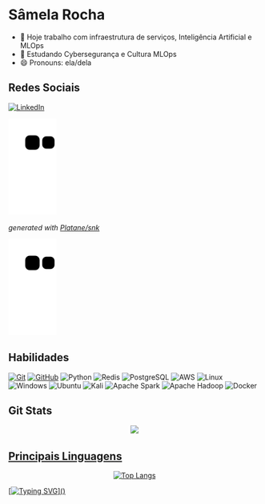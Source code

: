 # Sâmela Rocha

- 🔭 Hoje trabalho com infraestrutura de serviços, Inteligência Artificial e MLOps
- 🌱 Estudando Cybersegurança e Cultura MLOps
- 😄 Pronouns: ela/dela

## Redes Sociais

  [![LinkedIn](https://img.shields.io/badge/LinkedIn-0077B5?style=for-the-badge&logo=linkedin&logoColor=white)](https://www.linkedin.com/in/samela-rocha)

<picture>
  <source media="(prefers-color-scheme: dark)" srcset="https://raw.githubusercontent.com/samelakaroline/samelakaroline/output/github-contribution-grid-snake-dark.svg">
  <source media="(prefers-color-scheme: light)" srcset="https://raw.githubusercontent.com/samelakaroline/samelakaroline/output/github-contribution-grid-snake.svg">
  <img alt="github contribution grid snake animation" src="https://raw.githubusercontent.com/samelakaroline/samelakaroline/output/github-contribution-grid-snake.svg">
</picture>

_generated with [Platane/snk](https://github.com/samelakaroline/snk)_

<div>   
  
  ![Snake gif](https://github.com/samelakaroline/samelakaroline/blob/output/github-contribution-grid-snake.svg)
</div>

## Habilidades

[![Git](https://img.shields.io/badge/Git-000?style=for-the-badge&logo=git&logoColor=E94D5F)](https://git-scm.com/doc)
[![GitHub](https://img.shields.io/badge/GitHub-000?style=for-the-badge&logo=github&logoColor=30A3DC)](https://docs.github.com/)
![Python](https://img.shields.io/badge/python-3670A0?style=for-the-badge&logo=python&logoColor=ffdd54)
![Redis](https://img.shields.io/badge/redis-%23DD0031.svg?style=for-the-badge&logo=redis&logoColor=white) 
![PostgreSQL](https://img.shields.io/badge/PostgreSQL-000?style=for-the-badge&logo=postgresql) 
![AWS](https://img.shields.io/badge/AWS-000.svg?style=for-the-badge&logo=amazon-aws&logoColor=white)
![Linux](https://img.shields.io/badge/Linux-000?style=for-the-badge&logo=linux&logoColor=FCC624)
![Windows](https://img.shields.io/badge/Windows-000?style=for-the-badge&logo=windows&logoColor=2CA5E0)
![Ubuntu](https://img.shields.io/badge/Ubuntu-35495E?style=for-the-badge&logo=ubuntu&logoColor=2CA5E0)
![Kali](https://img.shields.io/badge/Kali-268BEE?style=for-the-badge&logo=kalilinux&logoColor=white) 
![Apache Spark](https://img.shields.io/badge/Apache%20Spark-FDEE21?style=flat-square&logo=apachespark&logoColor=black)
![Apache Hadoop](https://img.shields.io/badge/Apache%20Hadoop-66CCFF?style=for-the-badge&logo=apachehadoop&logoColor=black)
![Docker](https://img.shields.io/badge/docker-%230db7ed.svg?style=for-the-badge&logo=docker&logoColor=white)

## Git Stats


<div align="center">
  <a href="https://github.com/samelakaroline">
  <img height="180em" src="https://github-readme-stats.vercel.app/api?username=samelakaroline&show_icons=true&theme=dark&include_all_commits=true&count_private=false"/>
</div>

## Principais Linguagens

<div align="center">
  
![Top Langs](https://github-readme-stats-git-masterrstaa-rickstaa.vercel.app/api/top-langs/?username=samelakaroline&layout=compact&bg_color=000&border_color=30A3DC&title_color=E94D5F&text_color=FFF)  

</div>


<!-- 	
  <summary><b>⚡ My best projects</b></summary>
  <br/>
<p align="center">
  <a href="https://github.com/samelakaroline/FeedBeasy">
    <img width='49%' align="center" src="https://github-readme-stats.vercel.app/api/pin/?username=samelakaroline&repo=FeedBeasy&theme=react" />
  </a>
  <span>&nbsp;</span>
  <a href="https://github.com/samelakaroline/FeedBack-app">
    <img width='49%' align="center" src="https://github-readme-stats.vercel.app/api/pin/?username=samelakaroline&repo=FeedBack-app&theme=react" />
  </a>
  <span>&nbsp;</span
</p> 
  ## -->
 
  
  [![Typing SVG](https://readme-typing-svg.herokuapp.com?font=Ubuntu&color=blue&vCenter=true&lines=samelakaroline+thanks+for+your+visit!)]()
  
